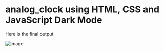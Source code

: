 # analog_clock using HTML, CSS and JavaScript Dark Mode
<p>Here is the final output<p/>

![image](https://github.com/nisansala-madhuwanthi/analog_clock/assets/128567643/c5482162-d1d5-41a4-8012-c7aea8042caa)

